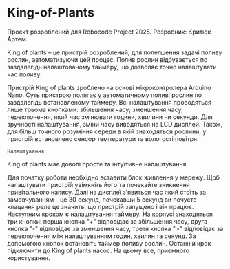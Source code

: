 # King-of-Plants

Проєкт розроблений для Robocode Project 2025. Розробник: Критюк Артем.

King of plants – це пристрій розроблений, для полегшення задачі поливу рослин, автоматизуючи цей процес. Полив рослин відбувається по заздалегідь налаштованому таймеру, що дозволяє точно налаштувати час поливу.

Пристрій King of plants зроблено на основі мікроконтролера Arduino Nano. Суть пристрою полягає у автоматичному поливі рослин по заздалегідь встановленому таймеру. Всі налаштування проводяться лише трьома кнопками: 
	збільшення часу;
	зменшення часу;
	переключення, який час змінювати години, хвилини чи секунди.
Для зручності налаштування, зміни часу виводяться на LCD дисплей.
Також, для більш точного розуміння середи в якій знаходяться рослини, у пристрій встановлено сенсор температури та вологості повітря.


	Налаштування
King of plants має доволі просте та інтуїтивне налаштування.
 
Для початку роботи необхідно вставити блок живлення у мережу. 
Щоб налаштувати пристрій увімкніть його та почекайте зникнення привітального напису.
Далі на дисплеї з'явиться час який стоїть за замовчуванням - це 30 секунд, почекавши 5 секунд ви почуєте клацання реле це значить, що пристрій запущено і він працює. 
Наступним кроком є налаштування таймеру. На корпусі знаходяться три кнопки: 
	перша кнопка "+" відповідає за збільшення часу, 
	друга кнопка "-" відповідає за зменшення часу, 
	третя кнопка ">" відповідає за переключення між налаштуванням годин, хвилин та секунд.
За допомогою кнопок встановіть таймер поливу рослин.
Останній крок підключити до King of plants насос. 
На цьому все, приємного користування.
